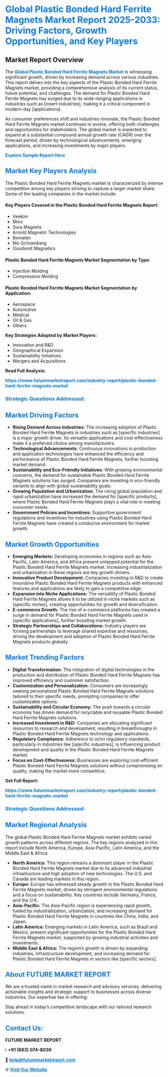 <h1 style="color: #007BFF;">Global Plastic Bonded Hard Ferrite Magnets Market Report 2025-2033: Driving Factors, Growth Opportunities, and Key Players</h1>

<section id="overview">
<h2>Market Report Overview</h2>
<p>The <a href="https://www.futuremarketreport.com/industry-report/plastic-bonded-hard-ferrite-magnets-market" style="color: #007BFF; text-decoration: none;"><strong>Global Plastic Bonded Hard Ferrite Magnets Market</strong></a> is witnessing significant growth, driven by increasing demand across various industries. This report delves into the key aspects of the Plastic Bonded Hard Ferrite Magnets market, providing a comprehensive analysis of its current status, future potential, and challenges. The demand for Plastic Bonded Hard Ferrite Magnets has surged due to its wide-ranging applications in industries such as [insert industries], making it a critical component in modern-day [applications].</p>
<p>As consumer preferences shift and industries innovate, the Plastic Bonded Hard Ferrite Magnets market continues to evolve, offering both challenges and opportunities for stakeholders. The global market is expected to expand at a substantial compound annual growth rate (CAGR) over the forecast period, driven by technological advancements, emerging applications, and increasing investments by major players.</p>
</section>

<section id="overview">
<p><a href="https://www.futuremarketreport.com/request-sample/reportId=31403" style="color: #007BFF; text-decoration: none;"><strong>Explore Sample Report Here</strong></a></p>
</section>

<section id="key-players">
<h2 style="color: #007BFF;">Market Key Players Analysis</h2>
<p>The Plastic Bonded Hard Ferrite Magnets market is characterized by intense competition among key players striving to capture a larger market share. Some of the leading companies in the market include:</p>
<h4>Key Players Covered in the Plastic Bonded Hard Ferrite Magnets Report:</h4>
<ul><li>Veekim</li><li>Mmc</li><li>Sura Magnets</li><li>Arnold Magnetic Technologies</li><li>Bomatec</li><li>Ms-Schramberg</li><li>Goudsmit Magnetics</li></ul>
<h4>Plastic Bonded Hard Ferrite Magnets Market Segmentation by Type:</h4>
<ul><li>Injection Molding</li><li>Compression Molding</li></ul>

<h4>Plastic Bonded Hard Ferrite Magnets Market Segmentation by Application:</h4>
<ul><li>Aerospace</li><li>Automotive</li><li>Medical</li><li>Oil &amp; Gas</li><li>Others</li></ul>
<p><strong>Key Strategies Adopted by Market Players:</strong></p>
<ul>
<li>Innovation and R&D</li>
<li>Geographical Expansion</li>
<li>Sustainability Initiatives</li>
<li>Mergers and Acquisitions</li>
</ul>
</section>

<section>
<p><strong>Read Full Analysis: </strong></p><a href="https://www.futuremarketreport.com/industry-report/plastic-bonded-hard-ferrite-magnets-market" style="color: #007BFF; text-decoration: none;"><strong>https://www.futuremarketreport.com/industry-report/plastic-bonded-hard-ferrite-magnets-market</strong></a>
<h3 style="color: #007BFF;">Strategic Questions Addressed:</h3>
</section>

<section id="driving-factors">
<h2 style="color: #007BFF;">Market Driving Factors</h2>
<ul>
<li><strong>Rising Demand Across Industries:</strong> The increasing adoption of Plastic Bonded Hard Ferrite Magnets in industries such as [specific industries] is a major growth driver. Its versatile applications and cost-effectiveness make it a preferred choice among manufacturers.</li>
<li><strong>Technological Advancements:</strong> Continuous innovations in production and application technologies have enhanced the efficiency and performance of Plastic Bonded Hard Ferrite Magnets, further boosting market demand.</li>
<li><strong>Sustainability and Eco-Friendly Initiatives:</strong> With growing environmental concerns, the demand for sustainable Plastic Bonded Hard Ferrite Magnets solutions has surged. Companies are investing in eco-friendly variants to align with global sustainability goals.</li>
<li><strong>Growing Population and Urbanization:</strong> The rising global population and rapid urbanization have increased the demand for [specific products], where Plastic Bonded Hard Ferrite Magnets plays a vital role in meeting consumer needs.</li>
<li><strong>Government Policies and Incentives:</strong> Supportive government regulations and incentives for industries using Plastic Bonded Hard Ferrite Magnets have created a conducive environment for market growth.</li>
</ul>
</section>

<section id="growth-opportunities">
<h2 style="color: #007BFF;">Market Growth Opportunities</h2>
<ul>
<li><strong>Emerging Markets:</strong> Developing economies in regions such as Asia-Pacific, Latin America, and Africa present untapped potential for the Plastic Bonded Hard Ferrite Magnets market. Increasing industrialization and urbanization in these regions are key growth drivers.</li>
<li><strong>Innovative Product Development:</strong> Companies investing in R&D to create innovative Plastic Bonded Hard Ferrite Magnets products with enhanced features and applications are likely to gain a competitive edge.</li>
<li><strong>Expansion into Niche Applications:</strong> The versatility of Plastic Bonded Hard Ferrite Magnets allows it to be utilized in niche markets such as [specific niches], creating opportunities for growth and diversification.</li>
<li><strong>E-commerce Growth:</strong> The rise of e-commerce platforms has created a surge in demand for Plastic Bonded Hard Ferrite Magnets used in [specific applications], further boosting market growth.</li>
<li><strong>Strategic Partnerships and Collaborations:</strong> Industry players are forming partnerships to leverage shared expertise and resources, driving the development and adoption of Plastic Bonded Hard Ferrite Magnets products globally.</li>
</ul>
</section>

<section id="trending-factors">
<h2 style="color: #007BFF;">Market Trending Factors</h2>
<ul>
<li><strong>Digital Transformation:</strong> The integration of digital technologies in the production and distribution of Plastic Bonded Hard Ferrite Magnets has improved efficiency and customer satisfaction.</li>
<li><strong>Customization and Personalization:</strong> Consumers are increasingly seeking personalized Plastic Bonded Hard Ferrite Magnets solutions tailored to their specific needs, prompting companies to offer customizable options.</li>
<li><strong>Sustainability and Circular Economy:</strong> The push towards a circular economy has driven demand for recyclable and reusable Plastic Bonded Hard Ferrite Magnets solutions.</li>
<li><strong>Increased Investment in R&D:</strong> Companies are allocating significant resources to research and development, resulting in breakthroughs in Plastic Bonded Hard Ferrite Magnets technology and applications.</li>
<li><strong>Regulatory Compliance:</strong> Adherence to strict regulatory standards, particularly in industries like [specific industries], is influencing product development and quality in the Plastic Bonded Hard Ferrite Magnets market.</li>
<li><strong>Focus on Cost-Effectiveness:</strong> Businesses are exploring cost-efficient Plastic Bonded Hard Ferrite Magnets solutions without compromising on quality, making the market more competitive.</li>
</ul>
</section>

<section>
<p><strong>Get Full Report: </strong></p><a href="https://www.futuremarketreport.com/industry-report/plastic-bonded-hard-ferrite-magnets-market" style="color: #007BFF; text-decoration: none;"><strong>https://www.futuremarketreport.com/industry-report/plastic-bonded-hard-ferrite-magnets-market</strong></a>
<h3 style="color: #007BFF;">Strategic Questions Addressed:</h3>
</section>


<section id="regional-analysis">
<h2 style="color: #007BFF;">Market Regional Analysis</h2>
<p>The global Plastic Bonded Hard Ferrite Magnets market exhibits varied growth patterns across different regions. The key regions analyzed in this report include North America, Europe, Asia-Pacific, Latin America, and the Middle East & Africa:</p>
<ul>
<li><strong>North America:</strong> This region remains a dominant player in the Plastic Bonded Hard Ferrite Magnets market due to its advanced industrial infrastructure and high adoption of new technologies. The U.S. and Canada are leading markets in this region.</li>
<li><strong>Europe:</strong> Europe has witnessed steady growth in the Plastic Bonded Hard Ferrite Magnets market, driven by stringent environmental regulations and a focus on sustainability. Key countries include Germany, France, and the U.K.</li>
<li><strong>Asia-Pacific:</strong> The Asia-Pacific region is experiencing rapid growth, fueled by industrialization, urbanization, and increasing demand for Plastic Bonded Hard Ferrite Magnets in countries like China, India, and Japan.</li>
<li><strong>Latin America:</strong> Emerging markets in Latin America, such as Brazil and Mexico, present significant opportunities for the Plastic Bonded Hard Ferrite Magnets market, supported by growing industrial activities and investments.</li>
<li><strong>Middle East & Africa:</strong> The region’s growth is driven by expanding industries, infrastructure development, and increasing demand for Plastic Bonded Hard Ferrite Magnets in sectors like [specific sectors].</li>
</ul>
</section>

<footer>
<h2 style="color: #007BFF;">About FUTURE MARKET REPORT</h2>
<p>We are a trusted name in market research and advisory services, delivering actionable insights and strategic support to businesses across diverse industries. Our expertise lies in offering:</p>

<p>Stay ahead in today’s competitive landscape with our tailored research solutions.</p>

<h2 style="color: #007BFF;">Contact Us:</h2>
<p><strong>FUTURE MARKET REPORT</strong></p>
<p>📞 <strong>+91 (883) 074-8030</strong></p>
<p>📧 <strong><a href="mailto:help@futuremarketreport.com" style="color: #007BFF;">help@futuremarketreport.com</a></strong></p>
<p>🌐 <strong><a href="https://www.futuremarketreport.com/" style="color: #007BFF;">Visit Our Website</a></strong></p>
</footer>
